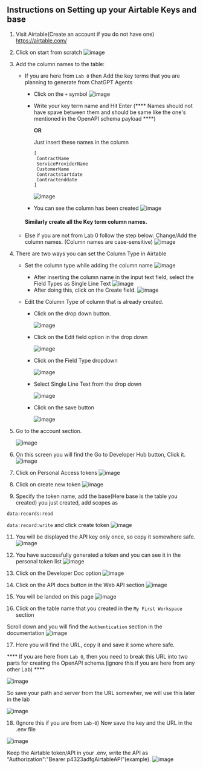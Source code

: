 ## Instructions on Setting up your Airtable Keys and base

1. Visit Airtable(Create an account if you do not have one)
   https://airtable.com/
2. Click on start from scratch
   ![image](https://github.com/chatcontract/django-ml-backend/assets/72710483/54f4a448-a8d7-446c-bb34-5182d97d53ae)

3. Add the column names to the table:
   * If you are here from `Lab 0` then Add the key terms that you are planning to generate from ChatGPT Agents
      * Click on the `+` symbol
     ![image](https://github.com/initmahesh/MLAI-community-labs/assets/72710483/09bb6efb-5a85-4b9c-9352-c7d03ecc9f65)
      * Write your key term name and Hit Enter (**** Names should not have spave between them and should be same like the one's mentioned in the OpenAPI schema payload ****)
    
        **OR**
    
        Just insert these names in the column
        ```
        [
         ContractName
         ServiceProviderName
         CustomerName
         Contractstartdate
         Contractenddate
        ]
        ```

        ![image](https://github.com/initmahesh/MLAI-community-labs/assets/72710483/121d07f0-c3d2-45d5-ae76-9d35d5b0c720)

      * You can see the column has been created
        ![image](https://github.com/initmahesh/MLAI-community-labs/assets/72710483/4a529e41-6d31-4f0a-81f5-0c17d0008366)


      #### Similarly create all the Key term column names. 

   * Else if you are not from Lab 0 follow the step below:
   Change/Add the column names. (Column names are case-sensitive)
   ![image](https://github.com/initmahesh/MLAI-community-labs/assets/72710483/e4c09999-3851-4d6f-825a-b77100bc3afe)
4. There are two ways you can set the Column Type in Airtable
   * Set the column type while adding the column name
     ![image](https://github.com/initmahesh/MLAI-community-labs/assets/72710483/773659eb-6275-4a7f-80cf-518a88f6a124)
     * After inserting the column name in the input text field, select the Field Types as Single Line Text
     ![image](https://github.com/initmahesh/MLAI-community-labs/assets/72710483/8108947b-3406-4549-bfb3-a91a260d7769)
     * After doing this, click on the Create field.
     ![image](https://github.com/initmahesh/MLAI-community-labs/assets/72710483/d0c1acb2-9de3-4e27-86bd-a64df921b3c3)
   * Edit the Column Type of column that is already created.
     
      * Click on the drop down button.
        
        ![image](https://github.com/initmahesh/MLAI-community-labs/assets/72710483/ac3ba1ae-1b38-4eff-b879-c9a74a2b2e57)
        
      * Click on the Edit field option in the drop down
        
        ![image](https://github.com/initmahesh/MLAI-community-labs/assets/72710483/e8320741-7a9d-485e-b225-d07d349a762e)
        
      * Click on the Field Type dropdown
        
        ![image](https://github.com/initmahesh/MLAI-community-labs/assets/72710483/9c173b9d-cd40-4772-b401-ce6eb48204be)
        
      * Select Single Line Text from the drop down
        
        ![image](https://github.com/initmahesh/MLAI-community-labs/assets/72710483/ae526de7-c954-4ea6-b81e-d13557cf9b30)
        
      * Click on the save button
        
        ![image](https://github.com/initmahesh/MLAI-community-labs/assets/72710483/cf59c4c8-40fa-4bb0-8a0d-c31870d03f14)


   


6. Go to the account section.

   ![image](https://github.com/initmahesh/MLAI-community-labs/assets/72710483/d27d85b6-0142-4929-888e-c1d07ed4dff4)
7. On this screen you will find the Go to Developer Hub button, Click it.
   ![image](https://github.com/initmahesh/MLAI-community-labs/assets/72710483/ad40af4a-a27d-47b8-ba5d-14a532264eee)
8. Click on Personal Access tokens
   ![image](https://github.com/initmahesh/MLAI-community-labs/assets/72710483/b8bd759e-3850-4a58-aa00-96d45bdfa903)
9. Click on create new token
   ![image](https://github.com/chatcontract/django-ml-backend/assets/72710483/286cfcd4-b9f9-4825-8693-ef01b17cc195)
10. Specify the token name, add the base(Here base is the table you created) you just created, add scopes as

   `data:records:read`

   `data:record:write` and click create token
   ![image](https://github.com/chatcontract/django-ml-backend/assets/72710483/61168198-12e1-461d-9a82-f069b177d5f3)

11. You will be displayed the API key only once, so copy it somewhere safe.
   ![image](https://github.com/initmahesh/MLAI-community-labs/assets/72710483/214af80f-5907-414c-8c1d-702cd9c7b6f8)

12. You have successfully generated a token and you can see it in the personal token list
   ![image](https://github.com/chatcontract/django-ml-backend/assets/72710483/5a048ad4-f173-4f71-a894-d9a21d1ba09b)
13. Click on the Developer Doc option
   ![image](https://github.com/initmahesh/MLAI-community-labs/assets/72710483/f2502d32-59c1-4b61-802e-7373117590b2)
14. Click on the API docs button in the Web API section
   ![image](https://github.com/initmahesh/MLAI-community-labs/assets/72710483/d9de5765-ebef-4053-920a-c1c6128a5b39)
15. You will be landed on this page
   ![image](https://github.com/initmahesh/MLAI-community-labs/assets/72710483/1d1b4a3c-4b22-420b-b5ba-a54a11a53dc4)

16. Click on the table name that you created in the `My First Workspace` section

   
   Scroll down and you will find the `Authentication` section in the documentation
   ![image](https://github.com/initmahesh/MLAI-community-labs/assets/72710483/80465269-a1a7-4abc-9629-c62a6c13c32e)

17. Here you will find the URL, copy it and save it some where safe.


**** If you are here from `Lab 0`, then you need to break this URL into two parts for creating the OpenAPI schema.(ignore this if you are here from any other Lab) ****

   ![image](https://github.com/initmahesh/MLAI-community-labs/assets/72710483/66d6a5d7-90f4-4305-9c85-920817fb4351)

   So save your path and server from the URL somewher, we will use this later in the lab
   
   ![image](https://github.com/initmahesh/MLAI-community-labs/assets/72710483/170d8343-d85c-42ac-a289-d6661bd4c5eb)


18. (Ignore this if you are from `Lab-0`) Now save the key and the URL in the .env file

   
   ![image](https://github.com/initmahesh/MLAI-community-labs/assets/72710483/5abb8d64-af27-486c-8a75-03ade49489f8)


   Keep the Airtable token/API in your .env, write the API as "Authorization":"Bearer p4323adfgAirtableAPI"(example).
   ![image](https://github.com/chatcontract/django-ml-backend/assets/72710483/6001bc8c-6754-41b7-9f15-b37a6ca24b43)
